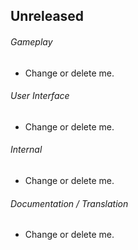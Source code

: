 ## Unreleased

###### Gameplay
- Change or delete me.

###### User Interface
- Change or delete me.

###### Internal
- Change or delete me.

###### Documentation / Translation
- Change or delete me.
